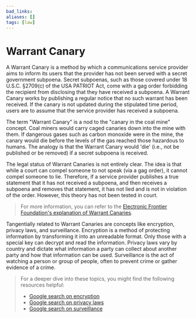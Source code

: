 ```yaml
---
bad_links: 
aliases: []
tags: [law]
---
```

# Warrant Canary

A Warrant Canary is a method by which a communications service provider aims to inform its users that the provider has not been served with a secret government subpoena. Secret subpoenas, such as those covered under 18 U.S.C. §2709(c) of the USA PATRIOT Act, come with a gag order forbidding the recipient from disclosing that they have received a subpoena. A Warrant Canary works by publishing a regular notice that no such warrant has been received. If the canary is not updated during the stipulated time period, users are to assume that the service provider has received a subpoena.

The term "Warrant Canary" is a nod to the "canary in the coal mine" concept. Coal miners would carry caged canaries down into the mine with them. If dangerous gases such as carbon monoxide were in the mine, the canary would die before the levels of the gas reached those hazardous to humans. The analogy is that the Warrant Canary would 'die' (i.e., not be published or be removed) if a secret subpoena is received.

The legal status of Warrant Canaries is not entirely clear. The idea is that while a court can compel someone to not speak (via a gag order), it cannot compel someone to lie. Therefore, if a service provider publishes a true statement that it has not received a subpoena, and then receives a subpoena and removes that statement, it has not lied and is not in violation of the order. However, this theory has not been tested in court.

> For more information, you can refer to the [Electronic Frontier Foundation's explanation of Warrant Canaries](https://www.eff.org/deeplinks/2014/04/warrant-canary-faq).

Tangentially related to Warrant Canaries are concepts like encryption, privacy laws, and surveillance. Encryption is a method of protecting information by transforming it into an unreadable format. Only those with a special key can decrypt and read the information. Privacy laws vary by country and dictate what information a party can collect about another party and how that information can be used. Surveillance is the act of watching a person or group of people, often to prevent crime or gather evidence of a crime.

> For a deeper dive into these topics, you might find the following resources helpful:
> - [Google search on encryption](https://www.google.com/search?q=encryption)
> - [Google search on privacy laws](https://www.google.com/search?q=privacy+laws)
> - [Google search on surveillance](https://www.google.com/search?q=surveillance)
